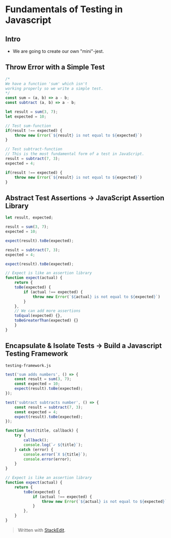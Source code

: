 # Fundamentals of Testing in Javascript

## Intro
- We are going to create our own "mini"-jest. 

## Throw Error with a Simple Test

```js
/*
We have a function 'sum' which isn't
working properly so we write a simple test.
*/
const sum = (a, b) => a - b;
const subtract (a, b) => a - b; 

let result = sum(3, 7);
let expected = 10;

// Test sum-function
if(result !== expected) {
	throw new Error(`${result} is not equal to ${expected}`)
}

// Test subtract-function
// This is the most fundamental form of a test in JavaScript.
result = subtract(7, 3);
expected = 4;

if(result !== expected) {
	throw new Error(`${result} is not equal to ${expected}`)
}

```

## Abstract Test Assertions -> JavaScript Assertion Library

```js
let result, expected;

result = sum(3, 7);
expected = 10;

expect(result).toBe(expected);

result = subtract(7, 3);
expected = 4;

expect(result).toBe(expected);

// Expect is like an assertion library
function expect(actual) {
	return {
	toBe(expected) {
		if (actual !== expected) {
			throw new Error(`${actual} is not equal to ${expected}`)
		}
	},
	// We can add more assertions
	toEqual(expected) {},
	toBeGreaterThan(expected) {}
	}
}
```

## Encapsulate & Isolate Tests -> Build a Javascript Testing Framework

`testing-framework.js`
```js
test('sum adds numbers', () => {
	const result = sum(3, 7);
	const expected = 10;
	expect(result).toBe(expected);
});

test('subtract subtracts number', () => {
	const result = subtract(7, 3);
	const expected = 4;
	expect(result).toBe(expected);
});

function test(title, callback) {
	try {
		callback();
		console.log(`✓ ${title}`);
	} catch (error) {
		console.error(`X ${title}`);
		console.error(error);
	}
}

// Expect is like an assertion library
function expect(actual) {
	return {
		toBe(expected) {
			if (actual !== expected) {
				throw new Error(`${actual} is not equal to ${expected}`)
			}
		},
	}
}
```
> Written with [StackEdit](https://stackedit.io/).
<!--stackedit_data:
eyJoaXN0b3J5IjpbMTM4NzMwMzM0NywtMjc4MDY3OTc5LDE1OD
czNjg3MjIsMzY3OTE3NTk3LDgzNzY4NTY5N119
-->